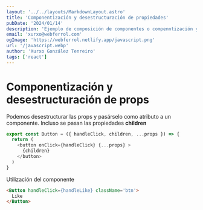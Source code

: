 ```yaml
---
layout: '../../layouts/MarkdownLayout.astro'
title: 'Componentización y desestructuración de propiedades'
pubDate: '2024/01/14'
description: 'Ejemplo de composición de componentes o compenntización y, de paso, un ejemplo de desestructuración de las props en React'
email: 'xurxo@webferrol.com'
ogImage: 'https://webferrol.netlify.app/javascript.png'
url: '/javascript.webp'
author: 'Xurxo González Tenreiro'
tags: ['react']
---
```


# Componentización y desestructuración de props

Podemos desestructurar las props y pasárselo como atributo a un componente. Incluso se pasan las propiedades __children__

```js
export const Button = ({ handleClick, children, ...props }) => {
  return (
    <button onClick={handleClick} {...props} >
      {children}
    </button>
  )
}
```
Utilización del componente

```html
<Button handleClick={handleLike} className='btn'>
  Like 
</Button>
```
